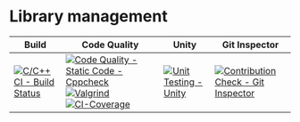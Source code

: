 # Library management


Build | Code Quality | Unity | Git Inspector
|---------|------------|-----------|----------------
[![C/C++ CI - Build Status](https://github.com/bharathkrshetty/cprogram/actions/workflows/c-cpp.yml/badge.svg)](https://github.com/bharathkrshetty/cprogram/actions/workflows/c-cpp.yml)|[![Code Quality - Static Code - Cppcheck](https://github.com/bharathkrshetty/cprogram/actions/workflows/cppcheck.yml/badge.svg)](https://github.com/bharathkrshetty/cprogram/actions/workflows/cppcheck.yml) [![Valgrind](https://github.com/bharathkrshetty/cprogram/actions/workflows/Valgrind.yml/badge.svg)](https://github.com/bharathkrshetty/cprogram/actions/workflows/Valgrind.yml) [![CI-Coverage](https://github.com/bharathkrshetty/cprogram/actions/workflows/gcov.yml/badge.svg)](https://github.com/bharathkrshetty/cprogram/actions/workflows/gcov.yml)  | [![Unit Testing - Unity](https://github.com/bharathkrshetty/cprogram/actions/workflows/unity.yml/badge.svg)](https://github.com/bharathkrshetty/cprogram/actions/workflows/unity.yml) | [![Contribution Check - Git Inspector](https://github.com/bharathkrshetty/cprogram/actions/workflows/gitinspector.yml/badge.svg)](https://github.com/bharathkrshetty/cprogram/actions/workflows/gitinspector.yml)

